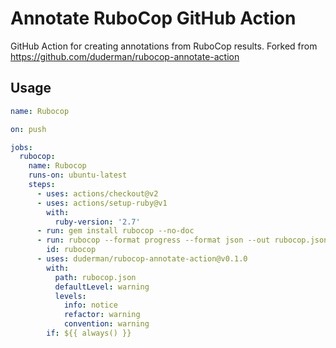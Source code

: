 # Annotate RuboCop GitHub Action

GitHub Action for creating annotations from RuboCop results. Forked from https://github.com/duderman/rubocop-annotate-action

## Usage

```yml
name: Rubocop

on: push

jobs:
  rubocop:
    name: Rubocop
    runs-on: ubuntu-latest
    steps:
      - uses: actions/checkout@v2
      - uses: actions/setup-ruby@v1
        with:
          ruby-version: '2.7'
      - run: gem install rubocop --no-doc
      - run: rubocop --format progress --format json --out rubocop.json
        id: rubocop
      - uses: duderman/rubocop-annotate-action@v0.1.0
        with:
          path: rubocop.json
          defaultLevel: warning
          levels:
            info: notice
            refactor: warning
            convention: warning
        if: ${{ always() }}
```

